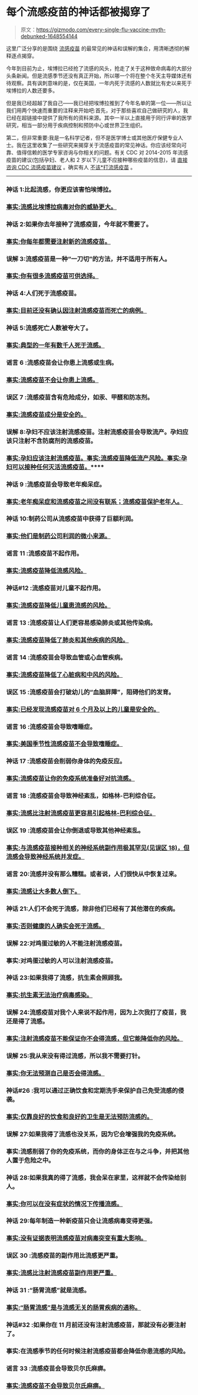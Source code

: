 # 每个流感疫苗的神话都被揭穿了

> 原文：<https://gizmodo.com/every-single-flu-vaccine-myth-debunked-1648554144>

这里广泛分享的是围绕 [流感疫苗](http://io9.com/dont-forget-to-get-your-flu-shot-1402004133) 的最常见的神话和误解的集合，用清晰透彻的解释逐点揭穿。



今年到目前为止，埃博拉已经抢了流感的风头，抢走了关于这种致命病毒的大部分头条新闻。但是流感季节还没有真正开始，所以哪一个将在整个冬天主导媒体还有待观察。具有讽刺意味的是，仅在美国，一年内死于流感的人数就比有史以来死于埃博拉的人数还要多。

但是我已经超越了我自己——我已经把埃博拉推到了今年名单的第一位——所以让我们用两个快速而重要的注释来开始吧:首先，对于那些喜欢自己做研究的人，我已经在超链接中提供了我所有的资料来源。其中一半以上直接用于同行评审的医学研究，相当一部分用于疾病控制和预防中心或世界卫生组织。

第二，但非常重要:我是一名科学记者，但不是医学博士或其他医疗保健专业人士。我在这里收集了一些研究来揭穿关于流感疫苗的常见神话。你应该经常向可靠、值得信赖的医学专家咨询与你相关的问题。有关 CDC 对 2014-2015 年流感疫苗的建议(包括孕妇、老人和 2 岁以下儿童不应接种哪些疫苗的信息)，请 [直接咨询 CDC 流感疫苗建议](http://www.cdc.gov/mmwr/preview/mmwrhtml/mm6332a3.htm) 。确实有人 [不该*打流感疫苗](http://www.cdc.gov/vaccines/vpd-vac/should-not-vacc.htm#flu) 。

* * *

### 神话 1:比起流感，你更应该害怕埃博拉。

### [**事实:流感比埃博拉病毒对你的威胁更大。**](http://www.redwineandapplesauce.com/2014/10/10/33-flu-vaccine-myths/#ebola)

### 神话 2:如果你去年接种了流感疫苗，今年就不需要了。

### [**事实:你每年都需要注射新的流感疫苗。**](http://www.redwineandapplesauce.com/2014/10/10/33-flu-vaccine-myths/#newshot)

### 误解 3:流感疫苗是一种“一刀切”的方法，并不适用于所有人。

### [**事实:你有很多流感疫苗可供选择。**](http://www.redwineandapplesauce.com/2014/10/10/33-flu-vaccine-myths/#onesize)

### 神话 4:人们死于流感疫苗。

### [**事实:目前还没有确认因注射流感疫苗而死亡的病例。**](http://www.redwineandapplesauce.com/2014/10/10/33-flu-vaccine-myths/#die)

### 神话 5:流感死亡人数被夸大了。

### [**事实:典型的一年有数千人死于流感。**](http://www.redwineandapplesauce.com/2014/10/10/33-flu-vaccine-myths/#exaggeration)

### 谣言 6 :流感疫苗会让你患上流感或生病。

### [**事实:流感疫苗不会让你患上流感。**](http://www.redwineandapplesauce.com/2014/10/10/33-flu-vaccine-myths/#givesflu)

### **误区 7** :流感疫苗含有危险成分，如汞、甲醛和防冻剂。

### [**事实:流感疫苗成分是安全的。**](http://www.redwineandapplesauce.com/2014/10/10/33-flu-vaccine-myths/#ingredients)

### 误解 8:孕妇不应该注射流感疫苗。注射流感疫苗会导致流产。孕妇应该只注射不含防腐剂的流感疫苗。

### [**事实:孕妇应该注射流感疫苗。**](http://www.redwineandapplesauce.com/2014/10/10/33-flu-vaccine-myths/#pregnant1)**[**事实:流感疫苗降低流产风险。**](http://www.redwineandapplesauce.com/2014/10/10/33-flu-vaccine-myths/#pregnant2)**[**事实:孕妇可以接种任何灭活流感疫苗。**](http://www.redwineandapplesauce.com/2014/10/10/33-flu-vaccine-myths/#pregnant3)****

### ****神话 9 :流感疫苗会导致老年痴呆症。****

### ****[**事实:老年痴呆症和流感疫苗之间没有联系；流感疫苗保护老年人。**](http://www.redwineandapplesauce.com/2014/10/10/33-flu-vaccine-myths/#alzheimers)****

### ****神话 10:制药公司从流感疫苗中获得了巨额利润。****

### ****[**事实:他们是制药公司利润的微小来源。**](http://www.redwineandapplesauce.com/2014/10/10/33-flu-vaccine-myths/#pharma)****

### ****谣言 11 :流感疫苗不起作用。****

### ****[**事实:流感疫苗降低流感风险。**](http://www.redwineandapplesauce.com/2014/10/10/33-flu-vaccine-myths/#effective)****

### ****神话#12 :流感疫苗对儿童不起作用。****

### ****[**事实:流感疫苗降低儿童患流感的风险。**](http://www.redwineandapplesauce.com/2014/10/10/33-flu-vaccine-myths/#children)****

### ****谣言 13 :流感疫苗让人们更容易感染肺炎或其他传染病。****

### ****[**事实:流感疫苗降低了肺炎和其他疾病的风险。**](http://www.redwineandapplesauce.com/2014/10/10/33-flu-vaccine-myths/#pneumonia)****

### ******谣言 14** :流感疫苗会导致血管或心血管疾病。****

### ****[**事实:流感疫苗降低了心脏病和中风的风险。**](http://www.redwineandapplesauce.com/2014/10/10/33-flu-vaccine-myths/#heart)****

### ******误区 15** :流感疫苗会打破幼儿的“血脑屏障”，阻碍他们的发育。****

### ****[**事实:已经发现流感疫苗对 6 个月及以上的儿童是安全的。**](http://www.redwineandapplesauce.com/2014/10/10/33-flu-vaccine-myths/#bbb)****

### ****谣言 16 :流感疫苗会导致嗜睡症。****

### ****[**事实:美国季节性流感疫苗不会导致嗜睡症。**](http://www.redwineandapplesauce.com/2014/10/10/33-flu-vaccine-myths/#narcolepsy)****

### ****神话 17 :流感疫苗会削弱你身体的免疫反应。****

### ****[**事实:流感疫苗让你的免疫系统准备好对抗流感。**](http://www.redwineandapplesauce.com/2014/10/10/33-flu-vaccine-myths/#immune)****

### ****谣言 18 :流感疫苗会导致神经紊乱，如格林-巴利综合征。****

### ****[**事实:流感比注射流感疫苗更容易引起格林-巴利综合征。**](http://www.redwineandapplesauce.com/2014/10/10/33-flu-vaccine-myths/#gbs)****

### ****误区 19 :流感疫苗会让你倒退或导致其他神经紊乱。****

### ****[**事实:与流感疫苗接种相关的神经系统副作用极其罕见(见误区 18)，但流感会导致神经系统并发症。**](http://www.redwineandapplesauce.com/2014/10/10/33-flu-vaccine-myths/#neurological)****

### ****谣言 20:流感并没有那么糟糕。或者说，人们很快从中恢复过来。****

### ****[**事实:流感让大多数人倒下。**](http://www.redwineandapplesauce.com/2014/10/10/33-flu-vaccine-myths/#bad)****

### ****神话 21:人们不会死于流感，除非他们已经有了其他潜在的疾病。****

### ****[**事实:否则健康的人确实会死于流感。**](http://www.redwineandapplesauce.com/2014/10/10/33-flu-vaccine-myths/#deaths)****

### ****误解 22:对鸡蛋过敏的人不能注射流感疫苗。****

### ****事实:对鸡蛋过敏的人可以注射流感疫苗。****

### ****神话 23:如果我得了流感，抗生素会照顾我。****

### ****[**事实:抗生素无法治疗病毒感染。**](http://www.redwineandapplesauce.com/2014/10/10/33-flu-vaccine-myths/#antibiotics)****

### ****误解 24:流感疫苗对我个人来说不起作用，因为上次我打了疫苗，我还是得了流感。****

### ****[**事实:注射流感疫苗不能保证你不会得流感，但它能降低你的风险。**](http://www.redwineandapplesauce.com/2014/10/10/33-flu-vaccine-myths/#gotflu)****

### ****误解 25:我从来没有得过流感，所以我不需要打针。****

### ****[**事实:你无法预测自己是否会得流感。**](http://www.redwineandapplesauce.com/2014/10/10/33-flu-vaccine-myths/#predict)****

### ****神话#26 :我可以通过正确饮食和定期洗手来保护自己免受流感的侵袭。****

### ****[**事实:仅靠良好的饮食和良好的卫生是无法预防流感的。**](http://www.redwineandapplesauce.com/2014/10/10/33-flu-vaccine-myths/#protection)****

### ****误解 27:如果我得了流感也没关系，因为它会增强我的免疫系统。****

### ****事实:流感削弱了你的免疫系统，而你的身体正在与之斗争，并把其他人置于危险之中。****

### ****神话 28:如果我真的得了流感，我会呆在家里，这样就不会传染给别人。****

### ****[**事实:你可以在没有症状的情况下传播流感。**](http://www.redwineandapplesauce.com/2014/10/10/33-flu-vaccine-myths/#transmission)****

### ****神话 29:每年制造一种新疫苗只会让流感病毒变得更强。****

### ****[**事实:没有证据表明流感疫苗对病毒突变有重大影响。**](http://www.redwineandapplesauce.com/2014/10/10/33-flu-vaccine-myths/#drift)****

### ****误区 30 :流感疫苗的副作用比流感更严重。****

### ****[**事实:流感比注射流感疫苗副作用更严重。**](http://www.redwineandapplesauce.com/2014/10/10/33-flu-vaccine-myths/#sideeffects)****

### ****神话 31 :“肠胃流感”就是流感。****

### ****[**事实:“肠胃流感”是与流感无关的肠胃疾病的通称。**](http://www.redwineandapplesauce.com/2014/10/10/33-flu-vaccine-myths/#stomachflu)****

### ****神话#32 :如果你在 11 月前还没有注射流感疫苗，那就没有必要注射了。****

### ****事实:在流感季节的任何时候注射流感疫苗都会降低你患流感的风险。****

### ****谣言 33 :流感疫苗会导致贝尔氏麻痹。****

### ****[**事实:流感疫苗不会导致贝尔氏麻痹。**](http://www.redwineandapplesauce.com/2014/10/10/33-flu-vaccine-myths/#bellspalsy)****